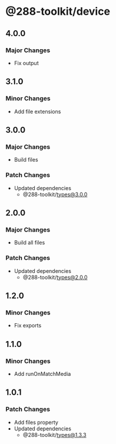 # @288-toolkit/device

## 4.0.0

### Major Changes

- Fix output

## 3.1.0

### Minor Changes

- Add file extensions

## 3.0.0

### Major Changes

- Build files

### Patch Changes

- Updated dependencies
  - @288-toolkit/types@3.0.0

## 2.0.0

### Major Changes

- Build all files

### Patch Changes

- Updated dependencies
  - @288-toolkit/types@2.0.0

## 1.2.0

### Minor Changes

- Fix exports

## 1.1.0

### Minor Changes

- Add runOnMatchMedia

## 1.0.1

### Patch Changes

- Add files property
- Updated dependencies
  - @288-toolkit/types@1.3.3
